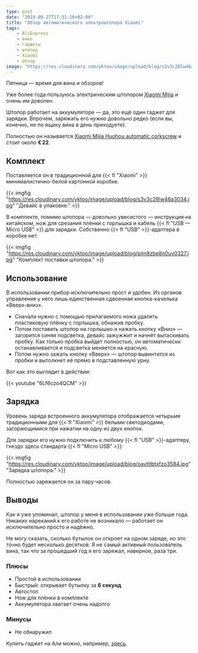 ```yaml
---
type: post
date: "2019-09-27T17:31:26+02:00"
title: "Обзор автоматического электроштопора Xiaomi"
tags:
    - AliExpress
    - вино
    - гаджеты
    - штопор
    - Xiaomi
    - обзор
image: "https://res.cloudinary.com/yktoo/image/upload/blog/s3v3c28lw46a3034.jpg"
---
```


Пятница — время для вина и обзоров!

Уже более года пользуюсь электрическим штопором [ Xiaomi Mijia](http://ali.pub/3tn9ap) и очень им доволен.

Штопор работает на аккумуляторе — да, это ещё один гаджет для зарядки. Впрочем, заряжать его нужно довольно редко (если вы, конечно, не по ящику вина в день приходуете).

<!--more-->

Полностью он называется [ Xiaomi Mijia Huohou automatic corkscrew](http://ali.pub/3tn9ap) и стоит около **€ 22**.

## Комплект

Поставляется он в традиционной для {{< fl "Xiaomi" >}} минималистично-белой картонной коробке.

{{< imgfig "https://res.cloudinary.com/yktoo/image/upload/blog/s3v3c28lw46a3034.jpg" "Девайс в упаковке." >}}

В комплекте, помимо штопора — довольно увесистого — инструкция на китайском, нож для срезания плёнки с горлышка и кабель {{< fl "USB — Micro USB" >}} для зарядки. Собственно {{< fl "USB" >}}-адаптера в коробке нет.

{{< imgfig "https://res.cloudinary.com/yktoo/image/upload/blog/pim8zbe8n0uy0327.jpg" "Комплект поставки штопора." >}}

## Использование

В использовании прибор исключительно прост и удобен. Из органов управления у него лишь единственная сдвоенная кнопка-качелька «Вверх-вниз».

* Сначала нужно с помощью прилагаемого ножа удалить пластиковую плёнку с горлышка, обнажив пробку.
* Потом поставить штопор на горлышко и нажать кнопку «Вниз» — загорится синяя подсветка, девайс зажужжит и начнёт вытаскивать пробку. Как только пробка выйдет полностью, он автоматически останавливается и подсветка меняется на красную.
* Потом нужно зажать кнопку «Вверх» — штопор вывинтится из пробки и вытолкнет её прямо в подставленную урну.

Вот как это выглядит в действии:

{{< youtube "6Lf6czo4QCM" >}}

## Зарядка

Уровень заряда встроенного аккумулятора отображается четырьмя традиционными для {{< fl "Xiaomi" >}} белыми светодиодами, загорающимися при нажатии на одну из двух кнопок.

Для зарядки его нужно подключить к любому {{< fl "USB" >}}-адаптеру, гнездо здесь стандарта {{< fl "Micro USB" >}}:

{{< imgfig "https://res.cloudinary.com/yktoo/image/upload/blog/oavtltbtxfzo3584.jpg" "Зарядка штопора." >}}

Полностью заряжается он за пару часов.

## Выводы

Как я уже упоминал, штопор у меня в использовании уже больше года. Никаких нареканий к его работе не возникало — работает он исключительно просто и надёжно.

Не могу сказать, сколько бутылок он откроет на одном заряде, но это точно будет несколько десятков. Я не самый активный пользователь вина, так что за прошедший год я его заряжал, наверное, раза три.

### Плюсы

* Простой в использовании
* Быстрый: открывает бутылку за **6 секунд**
* Автостоп
* Нож для плёнки в комплекте
* Аккумулятора хватает очень надолго

### Минусы

* Не обнаружил

Купить гаджет на Али можно, например, [здесь](http://ali.pub/3tn9ap).

